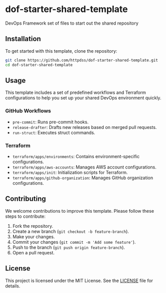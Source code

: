 # dof-starter-shared-template

DevOps Framework set of files to start out the shared repository

## Installation

To get started with this template, clone the repository:

```sh
git clone https://github.com/httpdss/dof-starter-shared-template.git
cd dof-starter-shared-template
```

## Usage

This template includes a set of predefined workflows and Terraform configurations to help you set up your shared DevOps environment quickly.

### GitHub Workflows

- `pre-commit`: Runs pre-commit hooks.
- `release-drafter`: Drafts new releases based on merged pull requests.
- `run-struct`: Executes struct commands.

### Terraform

- `terraform/apps/environments`: Contains environment-specific configurations.
- `terraform/apps/aws-accounts`: Manages AWS account configurations.
- `terraform/apps/init`: Initialization scripts for Terraform.
- `terraform/apps/github-organization`: Manages GitHub organization configurations.

## Contributing

We welcome contributions to improve this template. Please follow these steps to contribute:

1. Fork the repository.
2. Create a new branch (`git checkout -b feature-branch`).
3. Make your changes.
4. Commit your changes (`git commit -m 'Add some feature'`).
5. Push to the branch (`git push origin feature-branch`).
6. Open a pull request.

## License

This project is licensed under the MIT License. See the [LICENSE](LICENSE) file for details.
